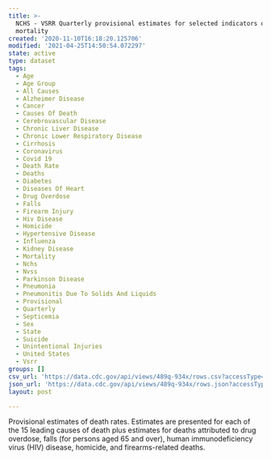 ```yaml
---
title: >-
  NCHS - VSRR Quarterly provisional estimates for selected indicators of
  mortality
created: '2020-11-10T16:18:20.125706'
modified: '2021-04-25T14:50:54.072297'
state: active
type: dataset
tags:
  - Age
  - Age Group
  - All Causes
  - Alzheimer Disease
  - Cancer
  - Causes Of Death
  - Cerebrovascular Disease
  - Chronic Liver Disease
  - Chronic Lower Respiratory Disease
  - Cirrhosis
  - Coronavirus
  - Covid 19
  - Death Rate
  - Deaths
  - Diabetes
  - Diseases Of Heart
  - Drug Overdose
  - Falls
  - Firearm Injury
  - Hiv Disease
  - Homicide
  - Hypertensive Disease
  - Influenza
  - Kidney Disease
  - Mortality
  - Nchs
  - Nvss
  - Parkinson Disease
  - Pneumonia
  - Pneumonitis Due To Solids And Liquids
  - Provisional
  - Quarterly
  - Septicemia
  - Sex
  - State
  - Suicide
  - Unintentional Injuries
  - United States
  - Vsrr
groups: []
csv_url: 'https://data.cdc.gov/api/views/489q-934x/rows.csv?accessType=DOWNLOAD'
json_url: 'https://data.cdc.gov/api/views/489q-934x/rows.json?accessType=DOWNLOAD'
layout: post

---
```

Provisional estimates of death rates. Estimates are presented for each of the 15 leading causes of death plus estimates for deaths attributed to drug overdose, falls (for persons aged 65 and over), human immunodeficiency virus (HIV) disease, homicide, and firearms-related deaths.
